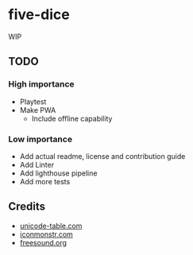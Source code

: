 # five-dice

WIP

## TODO

### High importance  

- Playtest
- Make PWA
  - Include offline capability

### Low importance

- Add actual readme, license and contribution guide
- Add Linter
- Add lighthouse pipeline
- Add more tests

## Credits

- [unicode-table.com](https://unicode-table.com/)
- [iconmonstr.com](https://iconmonstr.com/)
- [freesound.org](https://freesound.org/)
